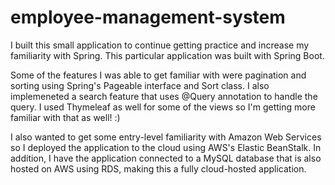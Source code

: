 # employee-management-system

I built this small application to continue getting practice and increase my familiarity with Spring. This particular application was built with Spring Boot. 

Some of the features I was able to get familiar with were pagination and sorting using Spring's Pageable interface and Sort class. I also implemeneted a search feature that uses @Query annotation to handle the query. I used Thymeleaf as well for some of the views so I'm getting more familiar with that as well! :)

I also wanted to get some entry-level familiarity with Amazon Web Services so I deployed the application to the cloud using AWS's Elastic BeanStalk. In addition, I have the application connected to a MySQL database that is also hosted on AWS using RDS, making this a fully cloud-hosted application.
